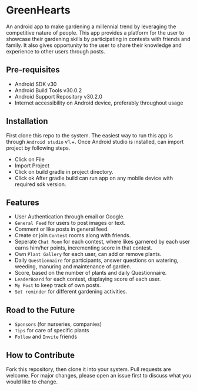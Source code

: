 # GreenHearts
An android app to make gardening a millennial trend by leveraging the competitive nature of people. This app provides a platform for the user to showcase their gardening skills by participating in contests with friends and family. It also gives opportunity to the user to share their knowledge and experience to other users through posts. 

## Pre-requisites
- Android SDK v30
- Android Build Tools v30.0.2
- Android Support Repository v30.2.0
- Internet accessibility on Android device, preferably throughout usage

## Installation
First clone this repo to the system. The easiest way to run this app is through ```Android studio``` v1.+. Once Android studio is installed, can import project by following steps.
- Click on File
- Import Project
- Click on build gradle in project directory.
- Click ok
After gradle build can run app on any mobile device with required sdk version.
## Features
- User Authentication through email or Google.
- ```General Feed``` for users to post images or text.
- Comment or like posts in general feed.
- Create or join ``Contest`` rooms along with friends.
- Seperate ``Chat Room`` for each contest, where likes garnered by each user earns him/her points, incrementing score in that contest.
- Own ```Plant Gallery``` for each user, can add or remove plants.
- Daily ```Questionnaire``` for participants, answer questions on watering, weeding, manuring and maintenance of garden.
- Score, based on the number of plants and daily Questionnaire.
- ```LeaderBoard``` for each contest, displaying score of each user.
- ``My Post`` to keep track of own posts.
- ```Set reminder``` for different gardening activities.

## Road to the Future
- ``Sponsors`` (for nurseries, companies)
- ``Tips`` for care of specific plants
- ``Follow`` and ``Invite`` friends 

## How to Contribute
Fork this repository, then clone it into your system.
Pull requests are welcome. For major changes, please open an issue first to discuss what you would like to change.
